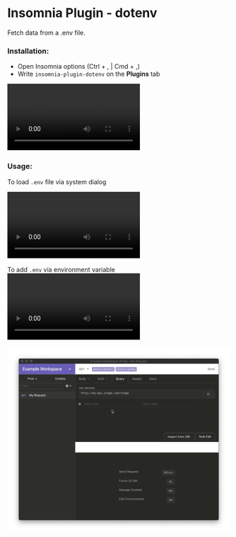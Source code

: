 # Insomnia Plugin - dotenv

Fetch data from a .env file.

### Installation:

- Open Insomnia options (Ctrl + , | Cmd + ,)
- Write `insomnia-plugin-dotenv` on the **Plugins** tab

![](install.mp4)

### Usage:
To load `.env` file via system dialog

![](single.mp4)

To add `.env` via environment variable
![](env.mp4)

![](change.gif)
